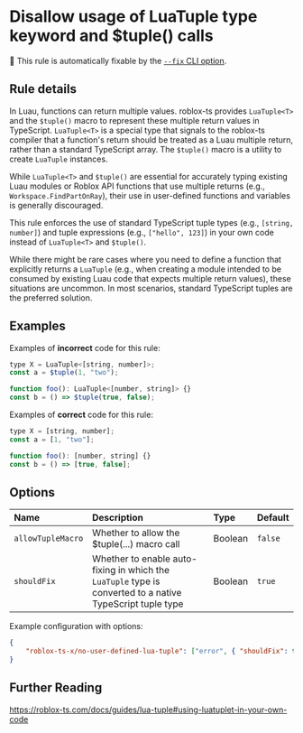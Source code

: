 # Disallow usage of LuaTuple type keyword and $tuple() calls

🔧 This rule is automatically fixable by the [`--fix` CLI option](https://eslint.org/docs/latest/user-guide/command-line-interface#--fix).

<!-- end auto-generated rule header -->
<!-- Do not manually modify this header. Run: `pnpm eslint-docs` -->

## Rule details

In Luau, functions can return multiple values. roblox-ts provides `LuaTuple<T>`
and the `$tuple()` macro to represent these multiple return values in
TypeScript. `LuaTuple<T>` is a special type that signals to the roblox-ts
compiler that a function's return should be treated as a Luau multiple return,
rather than a standard TypeScript array. The `$tuple()` macro is a utility to
create `LuaTuple` instances.

While `LuaTuple<T>` and `$tuple()` are essential for accurately typing existing
Luau modules or Roblox API functions that use multiple returns (e.g.,
`Workspace.FindPartOnRay`), their use in user-defined functions and variables is
generally discouraged.

This rule enforces the use of standard TypeScript tuple types (e.g., `[string,
number]`) and tuple expressions (e.g., `["hello", 123]`) in your own code
instead of `LuaTuple<T>` and `$tuple()`.

While there might be rare cases where you need to define a function that
explicitly returns a `LuaTuple` (e.g., when creating a module intended to be
consumed by existing Luau code that expects multiple return values), these
situations are uncommon. In most scenarios, standard TypeScript tuples are the
preferred solution.

## Examples

Examples of **incorrect** code for this rule:

```js
type X = LuaTuple<[string, number]>;
const a = $tuple(1, "two");

function foo(): LuaTuple<[number, string]> {}
const b = () => $tuple(true, false);
```

Examples of **correct** code for this rule:

```js
type X = [string, number];
const a = [1, "two"];

function foo(): [number, string] {}
const b = () => [true, false];
```

## Options

<!-- begin auto-generated rule options list -->

| Name              | Description                                                                                               | Type    | Default |
| :---------------- | :-------------------------------------------------------------------------------------------------------- | :------ | :------ |
| `allowTupleMacro` | Whether to allow the $tuple(...) macro call                                                               | Boolean | `false` |
| `shouldFix`       | Whether to enable auto-fixing in which the `LuaTuple` type is converted to a native TypeScript tuple type | Boolean | `true`  |

<!-- end auto-generated rule options list -->

Example configuration with options:

```json
{
	"roblox-ts-x/no-user-defined-lua-tuple": ["error", { "shouldFix": true, "allowTupleMacro": false }]
}
```

## Further Reading

https://roblox-ts.com/docs/guides/lua-tuple#using-luatuplet-in-your-own-code
